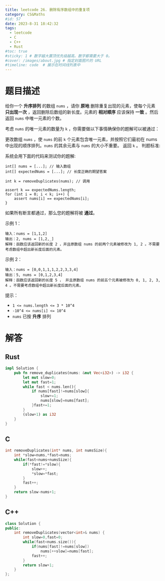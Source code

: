 ```yaml
---
title: leetcode 26. 删除有序数组中的重复项
category: CS&Maths
#id: 57
date: 2023-8-31 18:42:32
tags: 
  - leetcode
  - C
  - C++
  - Rust
#toc: true
#sticky: 1 # 数字越大置顶优先级越高。数字都需要大于 0。
#cover: /images/about.jpg # 指定封面图片的 URL
#timeline: code  # 展示在时间线列表中
---
```

# 题目描述

给你一个 **升序排列** 的数组 `nums` ，请你 **原地** 删除重复出现的元素，使每个元素 **只出现一次** ，返回删除后数组的新长度。元素的 **相对顺序** 应该保持 **一致** 。然后返回 `nums` 中唯一元素的个数。
<!--more-->

考虑 `nums` 的唯一元素的数量为 `k` ，你需要做以下事情确保你的题解可以被通过：

更改数组 `nums` ，使 `nums` 的前 `k` 个元素包含唯一元素，并按照它们最初在 nums 中出现的顺序排列。`nums` 的其余元素与 `nums` 的大小不重要。
返回 `k` 。
判题标准:

系统会用下面的代码来测试你的题解:
```
int[] nums = [...]; // 输入数组
int[] expectedNums = [...]; // 长度正确的期望答案

int k = removeDuplicates(nums); // 调用

assert k == expectedNums.length;
for (int i = 0; i < k; i++) {
    assert nums[i] == expectedNums[i];
}
```
如果所有断言都通过，那么您的题解将被 **通过**。

 

示例 1：
```
输入：nums = [1,1,2]
输出：2, nums = [1,2,_]
解释：函数应该返回新的长度 2 ，并且原数组 nums 的前两个元素被修改为 1, 2 。不需要考虑数组中超出新长度后面的元素。
```
示例 2：
```
输入：nums = [0,0,1,1,1,2,2,3,3,4]
输出：5, nums = [0,1,2,3,4]
解释：函数应该返回新的长度 5 ， 并且原数组 nums 的前五个元素被修改为 0, 1, 2, 3, 4 。不需要考虑数组中超出新长度后面的元素。
```

提示：

* `1 <= nums.length <= 3 * 10^4`
* `-10^4 <= nums[i] <= 10^4`
* `nums` 已按 **升序** 排列


# 解答
## Rust

```Rust
impl Solution {
    pub fn remove_duplicates(nums: &mut Vec<i32>) -> i32 {
        let mut slow=0;
        let mut fast=1;
        while fast < nums.len(){
            if nums[fast]!=nums[slow]{
                slow+=1;
                nums[slow]=nums[fast];
            }fast+=1;
        }
        (slow+1) as i32
    }
}
```

## C

```C
int removeDuplicates(int* nums, int numsSize){
    int *slow=nums,*fast=nums;
    while(fast<nums+numsSize){
        if(*fast!=*slow){
            slow++;
            *slow=*fast;
        }            
        fast++;
    }
    return slow-nums+1;
}
```

## C++

```C++
class Solution {
public:
    int removeDuplicates(vector<int>& nums) {
        int slow=0,fast=0;
        while(fast<nums.size()){
            if(nums[fast]!=nums[slow])
                nums[++slow]=nums[fast];
            fast++;
        }
        return slow+1;
    }
};
```